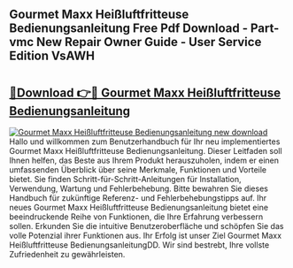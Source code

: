 ## Gourmet Maxx Heißluftfritteuse Bedienungsanleitung Free Pdf Download - Part-vmc New Repair Owner Guide - User Service Edition VsAWH

# <h2><a href="http://df1sd5.blite.top/?on=Gourmet+Maxx+Hei%c3%9fluftfritteuse+Bedienungsanleitung">🔗Download 👉🔴 Gourmet Maxx Heißluftfritteuse Bedienungsanleitung</a></h2>

[![Gourmet Maxx Heißluftfritteuse Bedienungsanleitung new download](https://i.imgur.com/lujVjoI.png)](http://df1sd5.blite.top/?on=Gourmet+Maxx+Hei%c3%9fluftfritteuse+Bedienungsanleitung)
Hallo und willkommen zum Benutzerhandbuch für Ihr neu implementiertes Gourmet Maxx Heißluftfritteuse Bedienungsanleitung. Dieser Leitfaden soll Ihnen helfen, das Beste aus Ihrem Produkt herauszuholen, indem er einen umfassenden Überblick über seine Merkmale, Funktionen und Vorteile bietet. Sie finden Schritt-für-Schritt-Anleitungen für Installation, Verwendung, Wartung und Fehlerbehebung. Bitte bewahren Sie dieses Handbuch für zukünftige Referenz- und Fehlerbehebungstipps auf. Ihr neues Gourmet Maxx Heißluftfritteuse Bedienungsanleitung bietet eine beeindruckende Reihe von Funktionen, die Ihre Erfahrung verbessern sollen. Erkunden Sie die intuitive Benutzeroberfläche und schöpfen Sie das volle Potenzial ihrer Funktionen aus. Ihr Erfolg ist unser Ziel Gourmet Maxx Heißluftfritteuse BedienungsanleitungDD. Wir sind bestrebt, Ihre vollste Zufriedenheit zu gewährleisten.
